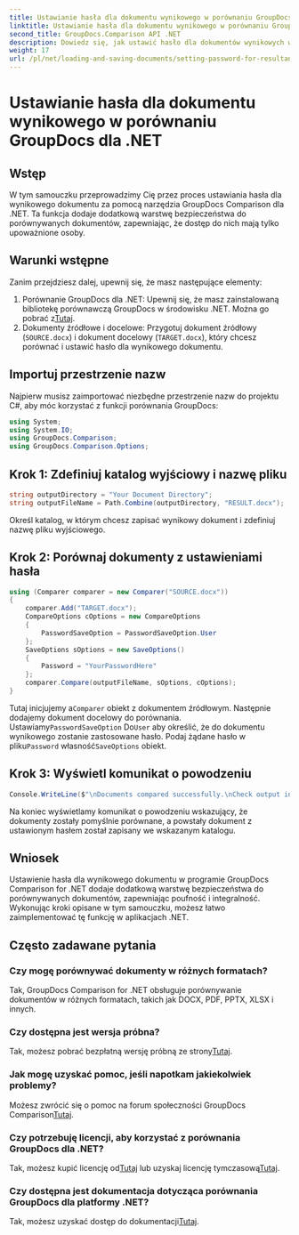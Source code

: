 ```yaml
---
title: Ustawianie hasła dla dokumentu wynikowego w porównaniu GroupDocs dla .NET
linktitle: Ustawianie hasła dla dokumentu wynikowego w porównaniu GroupDocs dla .NET
second_title: GroupDocs.Comparison API .NET
description: Dowiedz się, jak ustawić hasło dla dokumentów wynikowych w porównaniu GroupDocs dla .NET. Zwiększ bezpieczeństwo i chroń porównywane pliki.
weight: 17
url: /pl/net/loading-and-saving-documents/setting-password-for-resultant-document/
---
```


# Ustawianie hasła dla dokumentu wynikowego w porównaniu GroupDocs dla .NET

## Wstęp
W tym samouczku przeprowadzimy Cię przez proces ustawiania hasła dla wynikowego dokumentu za pomocą narzędzia GroupDocs Comparison dla .NET. Ta funkcja dodaje dodatkową warstwę bezpieczeństwa do porównywanych dokumentów, zapewniając, że dostęp do nich mają tylko upoważnione osoby.
## Warunki wstępne
Zanim przejdziesz dalej, upewnij się, że masz następujące elementy:
1.  Porównanie GroupDocs dla .NET: Upewnij się, że masz zainstalowaną bibliotekę porównawczą GroupDocs w środowisku .NET. Można go pobrać z[Tutaj](https://releases.groupdocs.com/comparison/net/).
2. Dokumenty źródłowe i docelowe: Przygotuj dokument źródłowy (`SOURCE.docx`) i dokument docelowy (`TARGET.docx`), który chcesz porównać i ustawić hasło dla wynikowego dokumentu.

## Importuj przestrzenie nazw
Najpierw musisz zaimportować niezbędne przestrzenie nazw do projektu C#, aby móc korzystać z funkcji porównania GroupDocs:
```csharp
using System;
using System.IO;
using GroupDocs.Comparison;
using GroupDocs.Comparison.Options;
```
## Krok 1: Zdefiniuj katalog wyjściowy i nazwę pliku
```csharp
string outputDirectory = "Your Document Directory";
string outputFileName = Path.Combine(outputDirectory, "RESULT.docx");
```
Określ katalog, w którym chcesz zapisać wynikowy dokument i zdefiniuj nazwę pliku wyjściowego.
## Krok 2: Porównaj dokumenty z ustawieniami hasła
```csharp
using (Comparer comparer = new Comparer("SOURCE.docx"))
{
    comparer.Add("TARGET.docx");
    CompareOptions cOptions = new CompareOptions
    {
        PasswordSaveOption = PasswordSaveOption.User
    };
    SaveOptions sOptions = new SaveOptions()
    {
        Password = "YourPasswordHere"
    };
    comparer.Compare(outputFileName, sOptions, cOptions);
}
```
 Tutaj inicjujemy a`Comparer` obiekt z dokumentem źródłowym. Następnie dodajemy dokument docelowy do porównania. Ustawiamy`PasswordSaveOption` Do`User` aby określić, że do dokumentu wynikowego zostanie zastosowane hasło. Podaj żądane hasło w pliku`Password` własność`SaveOptions` obiekt.
## Krok 3: Wyświetl komunikat o powodzeniu
```csharp
Console.WriteLine($"\nDocuments compared successfully.\nCheck output in {outputDirectory}.");
```
Na koniec wyświetlamy komunikat o powodzeniu wskazujący, że dokumenty zostały pomyślnie porównane, a powstały dokument z ustawionym hasłem został zapisany we wskazanym katalogu.

## Wniosek
Ustawienie hasła dla wynikowego dokumentu w programie GroupDocs Comparison for .NET dodaje dodatkową warstwę bezpieczeństwa do porównywanych dokumentów, zapewniając poufność i integralność. Wykonując kroki opisane w tym samouczku, możesz łatwo zaimplementować tę funkcję w aplikacjach .NET.
## Często zadawane pytania
### Czy mogę porównywać dokumenty w różnych formatach?
Tak, GroupDocs Comparison for .NET obsługuje porównywanie dokumentów w różnych formatach, takich jak DOCX, PDF, PPTX, XLSX i innych.
### Czy dostępna jest wersja próbna?
 Tak, możesz pobrać bezpłatną wersję próbną ze strony[Tutaj](https://releases.groupdocs.com/).
### Jak mogę uzyskać pomoc, jeśli napotkam jakiekolwiek problemy?
 Możesz zwrócić się o pomoc na forum społeczności GroupDocs Comparison[Tutaj](https://forum.groupdocs.com/c/comparison/12).
### Czy potrzebuję licencji, aby korzystać z porównania GroupDocs dla .NET?
 Tak, możesz kupić licencję od[Tutaj](https://purchase.groupdocs.com/buy) lub uzyskaj licencję tymczasową[Tutaj](https://purchase.groupdocs.com/temporary-license/).
### Czy dostępna jest dokumentacja dotycząca porównania GroupDocs dla platformy .NET?
 Tak, możesz uzyskać dostęp do dokumentacji[Tutaj](https://tutorials.groupdocs.com/comparison/net/).